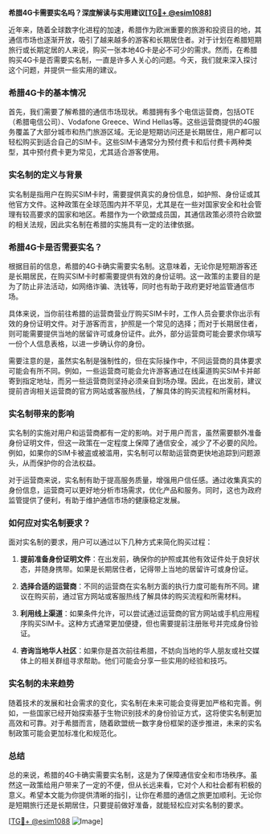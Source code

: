 **希腊4G卡需要实名吗？深度解读与实用建议[[TG💪+ @esim1088](https://t.me/s/esim1088)]**

近年来，随着全球数字化进程的加速，希腊作为欧洲重要的旅游和投资目的地，其通信市场也逐渐开放，吸引了越来越多的游客和长期居住者。对于计划在希腊短期旅行或长期定居的人来说，购买一张本地4G卡是必不可少的需求。然而，在希腊购买4G卡是否需要实名制，一直是许多人关心的问题。今天，我们就来深入探讨这个问题，并提供一些实用的建议。

### 希腊4G卡的基本情况

首先，我们需要了解希腊的通信市场现状。希腊拥有多个电信运营商，包括OTE（希腊电信公司）、Vodafone Greece、Wind Hellas等。这些运营商提供的4G服务覆盖了大部分城市和热门旅游区域。无论是短期访问还是长期居住，用户都可以轻松购买到适合自己的SIM卡。这些SIM卡通常分为预付费卡和后付费卡两种类型，其中预付费卡更为常见，尤其适合游客使用。

### 实名制的定义与背景

实名制是指用户在购买SIM卡时，需要提供真实的身份信息，如护照、身份证或其他官方文件。这种政策在全球范围内并不罕见，尤其是在一些对国家安全和社会管理有较高要求的国家和地区。希腊作为一个欧盟成员国，其通信政策必须符合欧盟的相关法规，因此实名制在希腊的实施具有一定的法律依据。

### 希腊4G卡是否需要实名？

根据目前的信息，希腊的4G卡确实需要实名制。这意味着，无论你是短期游客还是长期居民，在购买SIM卡时都需要提供有效的身份证明。这一政策的主要目的是为了防止非法活动，如网络诈骗、洗钱等，同时也有助于政府更好地监管通信市场。

具体来说，当你前往希腊的运营商营业厅购买SIM卡时，工作人员会要求你出示有效的身份证明文件。对于游客而言，护照是一个常见的选择；而对于长期居住者，则可能需要提供当地的居留许可或身份证件。此外，部分运营商可能会要求你填写一份个人信息表格，以进一步确认你的身份。

需要注意的是，虽然实名制是强制性的，但在实际操作中，不同运营商的具体要求可能会有所不同。例如，一些运营商可能会允许游客通过在线渠道购买SIM卡并邮寄到指定地址，而另一些运营商则坚持必须亲自到场办理。因此，在出发前，建议提前咨询相关运营商的官方网站或客服热线，了解具体的购买流程和所需材料。

### 实名制带来的影响

实名制的实施对用户和运营商都有一定的影响。对于用户而言，虽然需要额外准备身份证明文件，但这一政策在一定程度上保障了通信安全，减少了不必要的风险。例如，如果你的SIM卡被盗或被滥用，实名制可以帮助运营商更快地追踪到问题源头，从而保护你的合法权益。

对于运营商来说，实名制有助于提高服务质量，增强用户信任感。通过收集真实的身份信息，运营商可以更好地分析市场需求，优化产品和服务。同时，这也为政府监管提供了便利，有助于维护通信市场的健康稳定发展。

### 如何应对实名制要求？

面对实名制的要求，用户可以通过以下几种方式来简化购买过程：

1. **提前准备身份证明文件**：在出发前，确保你的护照或其他有效证件处于良好状态，并随身携带。如果是长期居住者，记得带上当地的居留许可或身份证。

2. **选择合适的运营商**：不同的运营商在实名制方面的执行力度可能有所不同。建议在购买前，通过官方网站或客服热线了解具体的购买流程和所需材料。

3. **利用线上渠道**：如果条件允许，可以尝试通过运营商的官方网站或手机应用程序购买SIM卡。这种方式通常更加便捷，但也需要提前注册账号并完成身份验证。

4. **咨询当地华人社区**：如果你是首次前往希腊，不妨向当地的华人朋友或社交媒体上的相关群组寻求帮助。他们可能会分享一些实用的经验和技巧。

### 实名制的未来趋势

随着技术的发展和社会需求的变化，实名制在未来可能会变得更加严格和完善。例如，一些国家已经开始探索基于生物识别技术的身份验证方式，这将使实名制更加高效和可靠。对于希腊而言，随着欧盟统一数字身份框架的逐步推进，未来的实名制政策可能会更加标准化和规范化。

### 总结

总的来说，希腊的4G卡确实需要实名制，这是为了保障通信安全和市场秩序。虽然这一政策给用户带来了一定的不便，但从长远来看，它对个人和社会都有积极的意义。希望本文能为你提供清晰的指引，让你在希腊的通信之旅更加顺利。无论你是短期旅行还是长期居住，只要提前做好准备，就能轻松应对实名制的要求。

[[TG💪+ @esim1088](https://t.me/s/esim1088) ![Image](https://i.postimg.cc/4NQfJmqS/Snipaste-2025-05-13-00-14-12.png)]